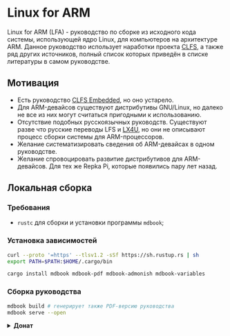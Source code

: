 # Linux for ARM

Linux for ARM (LFA) - руководство по сборке из исходного кода системы, использующей ядро Linux, для компьютеров на архитектуре ARM. Данное руководство использует наработки проекта [CLFS](https://www.clfs.org), а также ряд других источников, полный список которых приведён в списке литературы в самом руководстве.

## Мотивация

- Есть руководство [CLFS Embedded](http://clfs.org/view/clfs-embedded/arm/), но оно устарело.
- Для ARM-девайсов существуют дистрибутивы GNU/Linux, но далеко не все из них могут считаться пригодными к использованию.
- Отсутствие подобных русскоязычных руководств. Существуют разве что русские переводы LFS и [LX4U](https://lx4u.ru), но они не описывают процесс сборки системы для ARM-процессоров.
- Желание систематизировать сведения об ARM-девайсах в одном руководстве.
- Желание спровоцировать развитие дистрибутивов для ARM-девайсов. Для тех же Repka Pi, которые появились пару лет назад.

## Локальная сборка

### Требования

- `rustc` для сборки и установки программы `mdbook`;

### Установка зависимостей

```bash
curl --proto '=https' --tlsv1.2 -sSf https://sh.rustup.rs | sh
export PATH=$PATH:$HOME/.cargo/bin

cargo install mdbook mdbook-pdf mdbook-admonish mdbook-variables
```

### Сборка руководства

```bash
mdbook build # генерирует также PDF-версию руководства
mdbook serve --open
```

<details>
  <summary><b>Донат</b></summary>
  <p>Вы можете отблагодарить автора за проделанную работу:</p>
  <blockquote>2202206252335406 (Сбер; Михаил Сергеевич)</blockquote>
</details>
